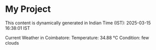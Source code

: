 # My Project

This content is dynamically generated in Indian Time (IST): 2025-03-15 16:38:01 IST


Current Weather in Coimbatore:
Temperature: 34.88 °C
Condition: few clouds
